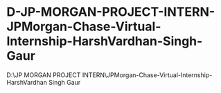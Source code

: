 # D-JP-MORGAN-PROJECT-INTERN-JPMorgan-Chase-Virtual-Internship-HarshVardhan-Singh-Gaur
D:\JP MORGAN PROJECT INTERN\JPMorgan-Chase-Virtual-Internship-HarshVardhan Singh Gaur
